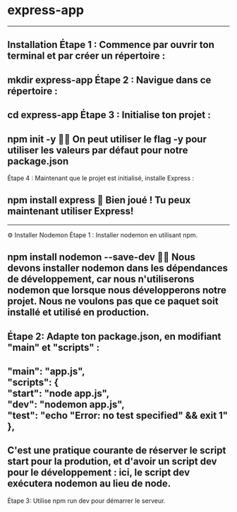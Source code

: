 # express-app
***********************************************************************
Installation
Étape 1 : Commence par ouvrir ton terminal et par créer un répertoire :
-----------------------------------------------------------------------
mkdir express-app
Étape 2 : Navigue dans ce répertoire :
-----------------------------------------------------------------------
cd express-app
Étape 3 : Initialise ton projet :
-----------------------------------------------------------------------
npm init -y
👌🏻 On peut utiliser le flag -y pour utiliser les valeurs par défaut pour notre package.json
-----------------------------------------------------------------------
Étape 4 : Maintenant que le projet est initialisé, installe Express :

npm install express
💯 Bien joué ! Tu peux maintenant utiliser Express!
-----------------------------------------------------------------------
***********************************************************************
⚙️ Installer Nodemon
Étape 1 : Installer nodemon en utilisant npm.

npm install nodemon --save-dev
☝🏻 Nous devons installer nodemon dans les dépendances de développement, car nous n'utiliserons nodemon que lorsque nous développerons notre projet.
Nous ne voulons pas que ce paquet soit installé et utilisé en production.
--------------------------------------------------------------------------
Étape 2: Adapte ton package.json, en modifiant "main" et "scripts" :
-------------------------------------------------------------------------
"main": "app.js",  
"scripts": {  
  "start": "node app.js",  
  "dev": "nodemon app.js",  
  "test": "echo \"Error: no test specified\" && exit 1"  
},  
----------------------------------------------------------------------------
C'est une pratique courante de réserver le script start pour la prodution, et d'avoir un script dev pour le développement : ici, le script dev exécutera nodemon au lieu de node.
-------------------------------------------------------------------------------
Étape 3: Utilise npm run dev pour démarrer le serveur.